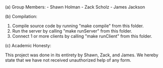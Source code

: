 (a) Group Members:
      - Shawn Holman
      - Zack Scholz
      - James Jackson

(b) Compilation:

1) Compile source code by running "make compile" from this folder.
2) Run the server by calling "make runServer" from this folder.
3) Connect 1 or more clients by calling "make runClient" from this folder.

(c) Academic Honesty:

This project was done in its entirety by Shawn, Zack, and James. We hereby state that we have not received unauthorized help of any form.

